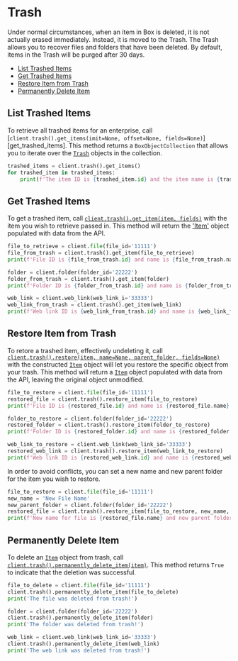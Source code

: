 # Trash

Under normal circumstances, when an item in Box is deleted, it is not actually erased immediately. Instead, it is
moved to the Trash. The Trash allows you to recover files and folders that have been deleted. By default, items in
the Trash will be purged after 30 days.

<!-- START doctoc generated TOC please keep comment here to allow auto update -->
<!-- DON'T EDIT THIS SECTION, INSTEAD RE-RUN doctoc TO UPDATE -->

- [List Trashed Items](#list-trashed-items)
- [Get Trashed Items](#get-trashed-items)
- [Restore Item from Trash](#restore-item-from-trash)
- [Permanently Delete Item](#permanently-delete-item)

<!-- END doctoc generated TOC please keep comment here to allow auto update -->

## List Trashed Items

To retrieve all trashed items for an enterprise, call [`client.trash().get_items(imit=None, offset=None, fields=None)`][get_trashed_items].
This method returns a `BoxObjectCollection` that allows you to iterate over the [`Trash`][trash] objects in the
collection.

<!-- sample get_folders_trash_items -->

```python
trashed_items = client.trash().get_items()
for trashed_item in trashed_items:
    print(f'The item ID is {trashed_item.id} and the item name is {trashed_item.name}')
```

[get_trashed_item]: https://box-python-sdk.readthedocs.io/en/latest/boxsdk.object.html#boxsdk.object.trash.Trash.get_trashed_items
[trash]: https://box-python-sdk.readthedocs.io/en/latest/boxsdk.object.html#boxsdk.object.trash.Trash

## Get Trashed Items

To get a trashed item, call [`client.trash().get_item(item, fields)`][get_item] with the item you wish to retrieve passed in.
This method will return the ['Item'][item] object populated with data from the API.

<!-- sample get_files_id_trash -->

```python
file_to_retrieve = client.file(file_id='11111')
file_from_trash = client.trash().get_item(file_to_retrieve)
print(f'File ID is {file_from_trash.id} and name is {file_from_trash.name}')
```

<!-- sample get_folders_id_trash -->

```python
folder = client.folder(folder_id='22222')
folder_from_trash = client.trash().get_item(folder)
print(f'Folder ID is {folder_from_trash.id} and name is {folder_from_trash.name}')
```

<!-- sample get_web_links_id_trash -->

```python
web_link = client.web_link(web_link_i='33333')
web_link_from_trash = client.trash().get_item(web_link)
print(f'Web link ID is {web_link_from_trash.id} and name is {web_link_from_trash.name}')
```

[item]: https://box-python-sdk.readthedocs.io/en/latest/boxsdk.object.html#boxsdk.object.item.Item
[get_item]: https://box-python-sdk.readthedocs.io/en/latest/boxsdk.object.html#boxsdk.object.trash.Trash.get_item

## Restore Item from Trash

To retore a trashed item, effectively undeleting it, call [`client.trash().restore(item, name=None, parent_folder, fields=None)`][restore_item]
with the constructed [`Item`][item_class] object will let you restore the specific object from your trash. This method
will return a [`Item`][item_class] object populated with data from the API, leaving the original object unmodified.

<!-- sample post_files_id -->

```python
file_to_restore = client.file(file_id='11111')
restored_file = client.trash().restore_item(file_to_restore)
print(f'File ID is {restored_file.id} and name is {restored_file.name}')
```

<!-- sample post_folders_id -->

```python
folder_to_restore = client.folder(folder_id='22222')
restored_folder = client.trash().restore_item(folder_to_restore)
print(f'Folder ID is {restored_folder.id} and name is {restored_folder.name}')
```

<!-- sample post_web_links_id -->

```python
web_link_to_restore = client.web_link(web_link_id='33333')
restored_web_link = client.trash().restore_item(web_link_to_restore)
print(f'Web link ID is {restored_web_link.id} and name is {restored_web_link.name}')
```

In order to avoid conflicts, you can set a new name and new parent folder for the item you wish to restore.

```python
file_to_restore = client.file(file_id='11111')
new_name = 'New File Name'
new_parent_folder = client.folder(folder_id='22222')
restored_file = client.trash().restore_item(file_to_restore, new_name, new_parent_folder)
print(f'New name for file is {restored_file.name} and new parent folder is {restored_file.parent.name}')
```

[item_class]: https://box-python-sdk.readthedocs.io/en/latest/boxsdk.object.html#boxsdk.object.item.Item
[restore_item]: https://box-python-sdk.readthedocs.io/en/latest/boxsdk.object.html#boxsdk.object.trash.Trash.restore_item

## Permanently Delete Item

To delete an [`Item`][item_class] object from trash, call [`client.trash().permanently_delete_item(item)`][delete].
This method returns `True` to indicate that the deletion was successful.

<!-- sample delete_files_id_trash -->

```python
file_to_delete = client.file(file_id='11111')
client.trash().permanently_delete_item(file_to_delete)
print('The file was deleted from trash!')
```

<!-- sample delete_folders_id_trash -->

```python
folder = client.folder(folder_id='22222')
client.trash().permanently_delete_item(folder)
print('The folder was deleted from trash!')
```

<!-- sample delete_web_links_id_trash -->

```python
web_link = client.web_link(web_link_id='33333')
client.trash().permanently_delete_item(web_link)
print('The web link was deleted from trash!')
```

[item_class]: https://box-python-sdk.readthedocs.io/en/latest/boxsdk.object.html#boxsdk.object.item.Item
[delete]: https://box-python-sdk.readthedocs.io/en/latest/boxsdk.object.html#boxsdk.object.trash.Trash.permanently_delete
